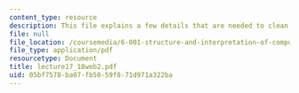 ```yaml
---
content_type: resource
description: This file explains a few details that are needed to clean up of implementation.
file: null
file_location: /coursemedia/6-001-structure-and-interpretation-of-computer-programs-spring-2005/05bf7578ba07fb5059f871d971a322ba_lecture17_18web2.pdf
file_type: application/pdf
resourcetype: Document
title: lecture17_18web2.pdf
uid: 05bf7578-ba07-fb50-59f8-71d971a322ba
---
```

